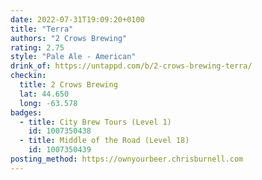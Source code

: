 ```yaml
---
date: 2022-07-31T19:09:20+0100
title: "Terra"
authors: "2 Crows Brewing"
rating: 2.75
style: "Pale Ale - American"
drink_of: https://untappd.com/b/2-crows-brewing-terra/
checkin:
  title: 2 Crows Brewing
  lat: 44.650
  long: -63.578
badges:
  - title: City Brew Tours (Level 1)
    id: 1007350438
  - title: Middle of the Road (Level 18)
    id: 1007350439
posting_method: https://ownyourbeer.chrisburnell.com
---
```

